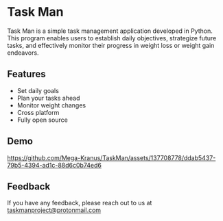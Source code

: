 
# Task Man

Task Man is a simple task management application developed in Python. This program enables users to establish daily objectives, strategize future tasks, and effectively monitor their progress in weight loss or weight gain endeavors.


## Features

- Set daily goals
- Plan your tasks ahead
- Monitor weight changes
- Cross platform
- Fully open source


## Demo

https://github.com/Mega-Kranus/TaskMan/assets/137708778/ddab5437-79b5-4394-ad1c-88d6c0b74ed6


## Feedback

If you have any feedback, please reach out to us at taskmanproject@protonmail.com

